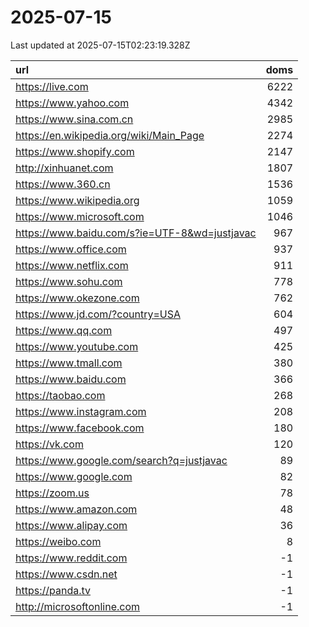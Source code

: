 # 2025-07-15

<!-- BEGIN -->
Last updated at 2025-07-15T02:23:19.328Z

url | doms
:- | -:
https://live.com | 6222
https://www.yahoo.com | 4342
https://www.sina.com.cn | 2985
https://en.wikipedia.org/wiki/Main_Page | 2274
https://www.shopify.com | 2147
http://xinhuanet.com | 1807
https://www.360.cn | 1536
https://www.wikipedia.org | 1059
https://www.microsoft.com | 1046
https://www.baidu.com/s?ie=UTF-8&wd=justjavac | 967
https://www.office.com | 937
https://www.netflix.com | 911
https://www.sohu.com | 778
https://www.okezone.com | 762
https://www.jd.com/?country=USA | 604
https://www.qq.com | 497
https://www.youtube.com | 425
https://www.tmall.com | 380
https://www.baidu.com | 366
https://taobao.com | 268
https://www.instagram.com | 208
https://www.facebook.com | 180
https://vk.com | 120
https://www.google.com/search?q=justjavac | 89
https://www.google.com | 82
https://zoom.us | 78
https://www.amazon.com | 48
https://www.alipay.com | 36
https://weibo.com | 8
https://www.reddit.com | -1
https://www.csdn.net | -1
https://panda.tv | -1
http://microsoftonline.com | -1
<!-- END -->
